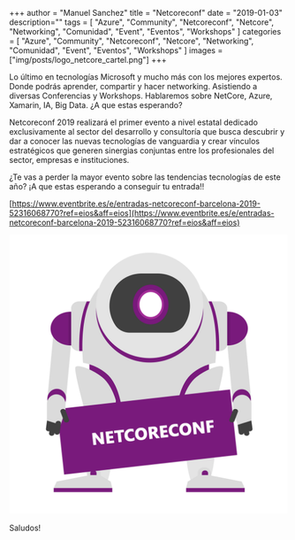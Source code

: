 +++
author = "Manuel Sanchez"
title = "Netcoreconf"
date = "2019-01-03"
description=""
tags = [
    "Azure", "Community", "Netcoreconf", "Netcore", "Networking", "Comunidad", "Event", "Eventos", "Workshops"
]
categories = [
    "Azure", "Community", "Netcoreconf", "Netcore", "Networking", "Comunidad", "Event", "Eventos", "Workshops"
]
images  = ["img/posts/logo_netcore_cartel.png"]
+++

Lo último en tecnologías Microsoft y mucho más con los mejores expertos. Donde podrás aprender, compartir y hacer networking. Asistiendo a diversas Conferencias y Workshops. Hablaremos sobre NetCore, Azure, Xamarin, IA, Big Data. ¿A que estas esperando?

Netcoreconf 2019 realizará el primer evento a nivel estatal dedicado exclusivamente al sector del desarrollo y consultoría que busca descubrir y dar a conocer las nuevas tecnologías de vanguardia y crear vínculos estratégicos que generen sinergias conjuntas entre los profesionales del sector, empresas e instituciones.

¿Te vas a perder la mayor evento sobre las tendencias tecnologías de este año? ¡A que estas esperando a conseguir tu entrada!!

[https://www.eventbrite.es/e/entradas-netcoreconf-barcelona-2019-52316068770?ref=eios&aff=eios](https://www.eventbrite.es/e/entradas-netcoreconf-barcelona-2019-52316068770?ref=eios&aff=eios)

![alt text](/img/posts/logo_netcore_cartel.png "Logo Netcoreconf")


Saludos!